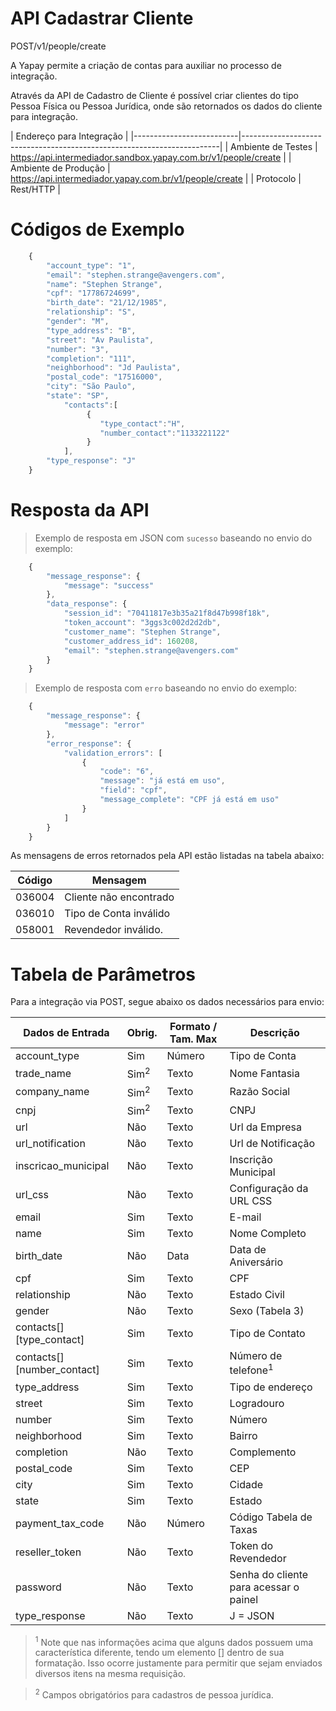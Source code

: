 # API Cadastrar Cliente

<span class="post">POST</span><span class="beforePost">/v1/people/create</span>

A Yapay permite a criação de contas para auxiliar no processo de integração.

Através da API de Cadastro de Cliente é possível criar clientes do tipo Pessoa Física ou Pessoa Jurídica, onde são retornados os dados do cliente para integração.

| Endereço para Integração                                                                          |
|--------------------------|------------------------------------------------------------------------|
| Ambiente de Testes       | https://api.intermediador.sandbox.yapay.com.br/v1/people/create  |
| Ambiente de Produção     | https://api.intermediador.yapay.com.br/v1/people/create           |
| Protocolo                | Rest/HTTP                                                              |


# Códigos de Exemplo


```javascript
    {    
        "account_type": "1",
        "email": "stephen.strange@avengers.com",
        "name": "Stephen Strange",
        "cpf": "17786724699",
        "birth_date": "21/12/1985",
        "relationship": "S",
        "gender": "M",
        "type_address": "B",
        "street": "Av Paulista",
        "number": "3",
        "completion": "111",
        "neighborhood": "Jd Paulista",
        "postal_code": "17516000",
        "city": "São Paulo",
        "state": "SP",      
            "contacts":[  
                 {  
                    "type_contact":"H",
                    "number_contact":"1133221122"
                 }       
            ],
        "type_response": "J"
    }
```


# Resposta da API

> Exemplo de resposta em JSON com `sucesso` baseando no envio do exemplo:

```javascript
    {
        "message_response": {
            "message": "success"
        },
        "data_response": {
            "session_id": "70411817e3b35a21f8d47b998f18k",
            "token_account": "3ggs3c002d2d2db",
            "customer_name": "Stephen Strange",
            "customer_address_id": 160208,
            "email": "stephen.strange@avengers.com"
        }
    }
```


> Exemplo de resposta com `erro` baseando no envio do exemplo:


```javascript
    {
        "message_response": {
            "message": "error"
        },
        "error_response": {
            "validation_errors": [
                {
                    "code": "6",
                    "message": "já está em uso",
                    "field": "cpf",
                    "message_complete": "CPF já está em uso"
                }
            ]
        }
    }
```


As mensagens de erros retornados pela API estão listadas na tabela abaixo:

| Código    | Mensagem                |
|-----------|-------------------------|
|  036004   | Cliente não encontrado  |
|  036010   | Tipo de Conta inválido  |
|  058001   | Revendedor inválido.    |



# Tabela de Parâmetros

Para a integração via <span class="post">POST</span>, segue abaixo os dados necessários para envio:

| Dados de Entrada           |  Obrig.         | Formato / Tam. Max   | Descrição                      |
|----------------------------|-----------------|----------------------|--------------------------------|
| account_type               | Sim             | Número               | Tipo de Conta                  |
| trade_name                 | Sim<sup>2</sup> | Texto                | Nome Fantasia                  |
| company_name               | Sim<sup>2</sup> | Texto                | Razão Social                   |
| cnpj                       | Sim<sup>2</sup> | Texto                | CNPJ                           |
| url                        | Não             | Texto                | Url da Empresa                 |
| url_notification           | Não             | Texto                | Url de Notificação             |
| inscricao_municipal        | Não             | Texto                | Inscrição Municipal            |
| url_css                    | Não             | Texto                | Configuração da URL CSS        |
| email                      | Sim             | Texto                | E-mail                         |
| name                       | Sim             | Texto                | Nome Completo                  |
| birth_date                 | Não             | Data                 | Data de Aniversário            |
| cpf                        | Sim             | Texto                | CPF                            |
| relationship               | Não             | Texto                | Estado Civil                   |
| gender                     | Não             | Texto                | Sexo (Tabela 3)                |
| contacts[][type_contact]   | Sim             | Texto                | Tipo de Contato                |
| contacts[][number_contact] | Sim             | Texto                | Número de telefone<sup>1</sup> |
| type_address               | Sim             | Texto                | Tipo de endereço               |
| street                     | Sim             | Texto                | Logradouro                     |
| number                     | Sim             | Texto                | Número                         |
| neighborhood               | Sim             | Texto                | Bairro                         |
| completion                 | Não             | Texto                | Complemento                    |
| postal_code                | Sim             | Texto                | CEP                            |
| city                       | Sim             | Texto                | Cidade                         |
| state                      | Sim             | Texto                | Estado                         |
| payment_tax_code           | Não             | Número               | Código Tabela de Taxas         |
| reseller_token             | Não             | Texto                | Token do Revendedor            |
| password                   | Não             | Texto                | Senha do cliente para acessar o painel |
| type_response              | Não             | Texto                | J = JSON | Outros = XML        |


> <sup>1</sup> Note que nas informações acima que alguns dados possuem uma característica diferente, tendo um elemento [] dentro de sua formatação. Isso ocorre justamente para permitir que sejam enviados diversos itens na mesma requisição.

> <sup>2</sup> Campos obrigatórios para cadastros de pessoa jurídica.
